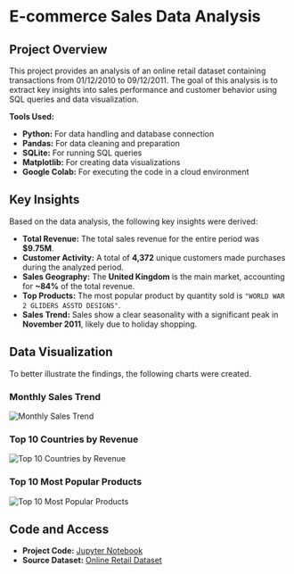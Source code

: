 # E-commerce Sales Data Analysis

## Project Overview

This project provides an analysis of an online retail dataset containing transactions from 01/12/2010 to 09/12/2011. The goal of this analysis is to extract key insights into sales performance and customer behavior using SQL queries and data visualization.

**Tools Used:**
* **Python:** For data handling and database connection
* **Pandas:** For data cleaning and preparation
* **SQLite:** For running SQL queries
* **Matplotlib:** For creating data visualizations
* **Google Colab:** For executing the code in a cloud environment

## Key Insights

Based on the data analysis, the following key insights were derived:

-   **Total Revenue:** The total sales revenue for the entire period was **$9.75M**.
-   **Customer Activity:** A total of **4,372** unique customers made purchases during the analyzed period.
-   **Sales Geography:** The **United Kingdom** is the main market, accounting for **~84%** of the total revenue.
-   **Top Products:** The most popular product by quantity sold is `"WORLD WAR 2 GLIDERS ASSTD DESIGNS"`.
-   **Sales Trend:** Sales show a clear seasonality with a significant peak in **November 2011**, likely due to holiday shopping.

## Data Visualization

To better illustrate the findings, the following charts were created.

### Monthly Sales Trend

![Monthly Sales Trend](https://i.imgur.com/example_monthly_sales_chart.png)

### Top 10 Countries by Revenue

![Top 10 Countries by Revenue](https://i.imgur.com/example_country_revenue_chart.png)

### Top 10 Most Popular Products

![Top 10 Most Popular Products](https://i.imgur.com/example_top_products_chart.png)

## Code and Access

-   **Project Code:** [Jupyter Notebook](https://colab.research.google.com/drive/1eFGIPPkivU8S5H-1D7ZAtjA6fcRkA1WV#scrollTo=8eRVTsc3ssqW)
-   **Source Dataset:** [Online Retail Dataset](https://archive.ics.uci.edu/ml/datasets/Online+Retail)
